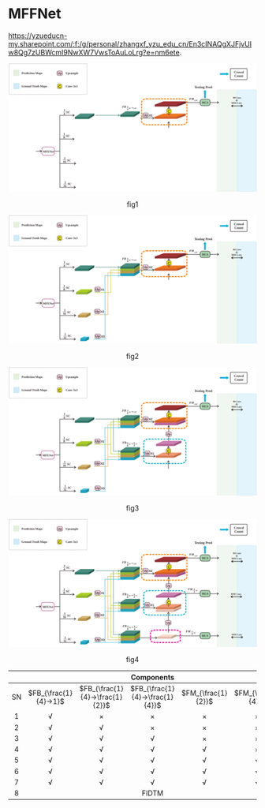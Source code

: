 # MFFNet
https://yzueducn-my.sharepoint.com/:f:/g/personal/zhangxf_yzu_edu_cn/En3cINAQgXJFjvUIw8Qg7zUBWcmI9NwXW7VwsToAuLoLrg?e=nm6ete.

![img1](./img/1.svg)

<center>
  fig1
</center>

![img2](./img/2.svg)

<center>
  fig2
</center>

![img3](./img/3.svg)

<center>
  fig3
</center>

![img4](./img/4.svg)

<center>
  fig4
</center>


|      |                       |                                 |           Components            |                    |                    |         |      |           |           |    SHT B    |    ->    |      SHT A      |              |
| :--: | :-------------------: | :-----------------------------: | :-----------------------------: | :----------------: | :----------------: | :-----: | :--: | :-------: | :-------: | :---------: | :------: | :-------------: | :----------: |
|  SN  | $FB_{\frac{1}{4}->1}$ | $FB_{\frac{1}{4}->\frac{1}{2}}$ | $FB_{\frac{1}{4}->\frac{1}{4}}$ | $FM_{\frac{1}{2}}$ | $FM_{\frac{1}{4}}$ | MCA/CNN | Loss |    MAE    |    MSE    | Params (MB) | TCE (ep) | Train Time(min) | Test Time(s) |
|  1   |           √           |                ×                |                ×                |         ×          |         ×          |   MCA   | +BS  |   158.7   |   258.7   |    67.49    |   100    |      48.2       |      34      |
|  2   |           √           |                √                |                ×                |         ×          |         ×          |   MCA   | +BS  |   139.4   |   247.5   |    68.82    |   130    |      57.6       |      26      |
|  3   |           √           |                √                |                √                |         ×          |         ×          |   MCA   | +BS  |   139.9   |   235.0   |    68.86    |   320    |      137.6      |      27      |
|  4   |           √           |                √                |                √                |         √          |         ×          |   MCA   | +BS  |   127.9   |   209.4   |    68.86    |   110    |      49.5       |      26      |
|  5   |           √           |                √                |                √                |         √          |         √          |   CNN   | +BS  |   133.3   |   255.8   |    68.76    |   320    |      112.0      |      19      |
|  6   |           √           |                √                |                √                |         √          |         √          |   MCA   | MSE  |   130.3   |   216.0   |    68.86    |   800    |      640.0      |      45      |
|  7   |           √           |                √                |                √                |         √          |         √          |   MCA   | +BS  | **107.3** | **188.5** |    68.86    |   100    |      84.0       |      32      |
|  8   |                       |                                 |              FIDTM              |                    |                    |         |      |   147.6   |   282.2   |    66.58    |   670    |      335.0      |      21      |

